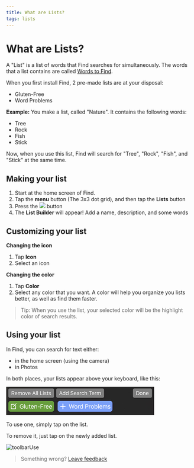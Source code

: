 ```yaml
---
title: What are Lists?
tags: lists
---
```

 
# What are Lists?
A "List" is a list of words that Find searches for simultaneously. The words that a list contains are called [Words to Find](/Lists-WhatIsAWordToFind.md).

When you first install Find, 2 pre-made lists are at your disposal:
- Gluten-Free
- Word Problems

__Example:__ You make a list, called "Nature". It contains the following words:

- Tree
- Rock
- Fish
- Stick

Now, when you use this list, Find will search for "Tree", "Rock", "Fish", and "Stick" at the same time.

## Making your list
1. Start at the home screen of Find.
2. Tap the **menu** button (The 3x3 dot grid), and then tap the **Lists** button
3. Press the <img src="https://raw.githubusercontent.com/zjohnzheng/FindHelp/master/images/addList.jpg" height="22"> button
4. The **List Builder** will appear! Add a name, description, and some words

## Customizing your list
__Changing the icon__
1. Tap **Icon**
2. Select an icon
&nbsp;

__Changing the color__

1. Tap **Color**
2. Select any color that you want. A color will help you organize you lists better, as well as find them faster.

> Tip: When you use the list, your selected color will be the highlight color of search results.

## Using your list

In Find, you can search for text either:
- in the home screen (using the camera)
- in Photos

In both places, your lists appear above your keyboard, like this:

![toolbar]

To use one, simply tap on the list. 

To remove it, just tap on the newly added list.

![toolbarUse]

> Something wrong? [Leave feedback](https://forms.gle/agdyoB9PFfnv8cU1A/)

[addList]: https://raw.githubusercontent.com/zjohnzheng/FindHelp/master/images/addList.jpg
[toolbar]: https://raw.githubusercontent.com/aheze/FindHelp/master/images/newToolbar.jpg
[toolbarUse]: https://raw.githubusercontent.com/zjohnzheng/FindHelp/master/images/Use%20List%20from%20Toolbar.PNG
